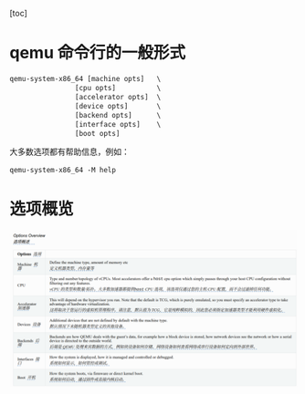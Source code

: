 [toc]

# qemu 命令行的一般形式
```shell
qemu-system-x86_64 [machine opts]   \
                [cpu opts]          \
                [accelerator opts]  \
                [device opts]       \
                [backend opts]      \
                [interface opts]    \
                [boot opts]
```
大多数选项都有帮助信息，例如：
```shell
qemu-system-x86_64 -M help
```
# 选项概览
![选项介绍](./pictures/options-overview.png)
